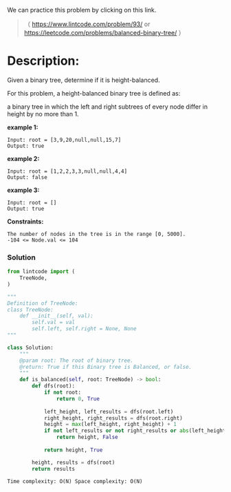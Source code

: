 We can practice this problem by clicking on this link.
>（ https://www.lintcode.com/problem/93/ or https://leetcode.com/problems/balanced-binary-tree/  ）
# Description:
 <p> Given a binary tree, determine if it is height-balanced.

For this problem, a height-balanced binary tree is defined as:

a binary tree in which the left and right subtrees of every node differ in height by no more than 1. </p> 
**example 1:**
```
Input: root = [3,9,20,null,null,15,7]
Output: true
```

**example 2:**
```
Input: root = [1,2,2,3,3,null,null,4,4]
Output: false
```
**example 3:**
```
Input: root = []
Output: true
```

**Constraints:**
```
The number of nodes in the tree is in the range [0, 5000].
-104 <= Node.val <= 104
```

 ### Solution

```Python
from lintcode import (
    TreeNode,
)

"""
Definition of TreeNode:
class TreeNode:
    def __init__(self, val):
        self.val = val
        self.left, self.right = None, None
"""

class Solution:
    """
    @param root: The root of binary tree.
    @return: True if this Binary tree is Balanced, or false.
    """
    def is_balanced(self, root: TreeNode) -> bool:
        def dfs(root):
            if not root:
                return 0, True
            
            left_height, left_results = dfs(root.left)
            right_height, right_results = dfs(root.right)
            height = max(left_height, right_height) + 1
            if not left_results or not right_results or abs(left_height - right_height) > 1:
                return height, False
            
            return height, True

        height, results = dfs(root)
        return results
           
Time complexity: O(N) Space complexity: O(N)
```
